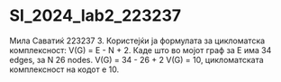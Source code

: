 # SI_2024_lab2_223237
Мила Саватиќ 223237
3. Користејќи ја формулата за цикломатска комплексност: V(G) = E - N + 2.
Каде што во мојот граф за E има 34 edges, за N 26 nodes. V(G) = 34 - 26 + 2
V(G) = 10, цикломатската комплексност на кодот е 10.

